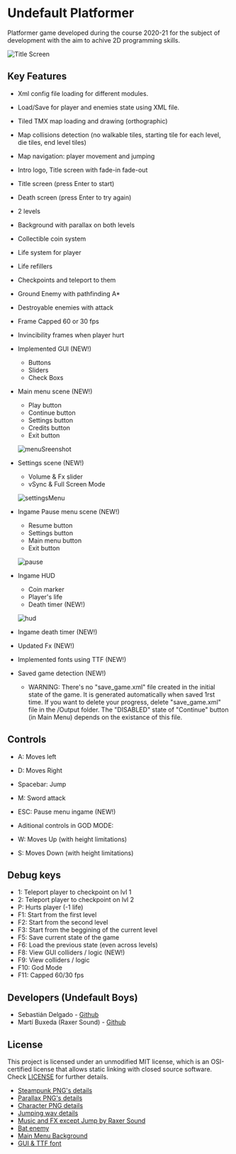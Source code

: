 # Undefault Platformer

Platformer game developed during the course 2020-21 for the subject of development with the aim to achive 2D programming skills. 

![Title Screen](https://github.com/Vinskky/PlatformerGame/blob/master/Screenshots/screenshot_title.png?raw=true)

## Key Features

 - Xml config file loading for different modules.
 - Load/Save for player and enemies state using XML file.
 - Tiled TMX map loading and drawing (orthographic)
 - Map collisions detection (no walkable tiles, starting tile for each level, die tiles, end level tiles)
 - Map navigation: player movement and jumping
 - Intro logo, Title screen with fade-in fade-out
 - Title screen (press Enter to start)
 - Death screen (press Enter to try again)
 - 2 levels
 - Background with parallax on both levels
 - Collectible coin system
 - Life system for player
 - Life refillers
 - Checkpoints and teleport to them
 - Ground Enemy with pathfinding A*
 - Destroyable enemies with attack
 - Frame Capped 60 or 30 fps
 - Invincibility frames when player hurt
 - Implemented GUI (NEW!)
     - Buttons
     - Sliders
     - Check Boxs
 - Main menu scene (NEW!)
     - Play button
     - Continue button
     - Settings button
     - Credits button
     - Exit button
     
     ![menuSreenshot](https://github.com/Vinskky/PlatformerGame/blob/master/Screenshots/screenshot_main_menu.png?raw=true)
     
 - Settings scene (NEW!)
     - Volume & Fx slider
     - vSync & Full Screen Mode
     
     ![settingsMenu](https://github.com/Vinskky/PlatformerGame/blob/master/Screenshots/screenshot_config_menu.png?raw=true)
     
 - Ingame Pause menu scene (NEW!)
     - Resume button
     - Settings button
     - Main menu button
     - Exit button
     
     ![pause](https://github.com/Vinskky/PlatformerGame/blob/master/Screenshots/screenshot_ingame_pause.png?raw=true)
     
 - Ingame HUD
   - Coin marker
   - Player's life
   - Death timer (NEW!)
   
   ![hud](https://github.com/Vinskky/PlatformerGame/blob/master/Screenshots/screenshot_ingame.png?raw=true)
 
 - Ingame death timer (NEW!)
 - Updated Fx (NEW!)
 - Implemented fonts using TTF (NEW!)
 - Saved game detection (NEW!)
     - WARNING: There's no "save_game.xml" file created in the initial state of the game. It is generated automatically when saved 1rst time. If you want to delete        your progress, delete "save_game.xml" file in the /Output folder. The "DISABLED" state of "Continue" button (in Main Menu) depends on the existance of this          file.
 
## Controls

 - A: Moves left
 - D: Moves Right
 - Spacebar: Jump
 - M: Sword attack
 - ESC: Pause menu ingame (NEW!)
 
 - Aditional controls in GOD MODE:
 - W: Moves Up (with height limitations)
 - S: Moves Down (with height limitations)
 
 ## Debug keys
 
 - 1: Teleport player to checkpoint on lvl 1
 - 2: Teleport player to checkpoint on lvl 2
 - P: Hurts player (-1 life)
 - F1: Start from the first level
 - F2: Start from the second level
 - F3: Start from the beggining of the current level
 - F5: Save current state of the game
 - F6: Load the previous state (even across levels)
 - F8: View GUI colliders / logic (NEW!)
 - F9: View colliders / logic
 - F10: God Mode
 - F11: Capped 60/30 fps

## Developers (Undefault Boys)

 - Sebastián Delgado - [Github](https://github.com/Vinskky)
 - Martí Buxeda (Raxer Sound) - [Github](https://github.com/BooStarGamer)

## License

This project is licensed under an unmodified MIT license, which is an OSI-certified license that allows static linking with closed source software. Check [LICENSE](LICENSE) for further details.

- [Steampunk PNG's details](https://github.com/Vinskky/PlatformerGame/blob/master/Output/Assets/maps/licence%20Steampunk%20png's)
- [Parallax PNG's details](https://github.com/Vinskky/PlatformerGame/blob/master/Output/Assets/maps/licence%20skill-desc%20png's)
- [Character PNG details](https://github.com/Vinskky/PlatformerGame/blob/master/Output/Assets/textures/Licence%20Character.png)
- [Jumping wav details](https://github.com/Vinskky/PlatformerGame/blob/master/Output/Assets/audio/fx/jump.wav%20licence)
- [Music and FX except Jump by Raxer Sound](https://lnkfi.re/EhBCPZ4v)
- [Bat enemy](https://elthen.itch.io/bat-sprite-pack)
- [Main Menu Background](https://www.deviantart.com/mockingjay1701/art/Pixel-art-landscape-525082296)
- [GUI & TTF font](https://www.kenney.nl/assets/ui-pack)
